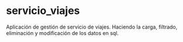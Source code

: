 # servicio_viajes
Aplicación de gestión de servicio de viajes. Haciendo la carga, filtrado, eliminación y modificación de los datos en sql.  
